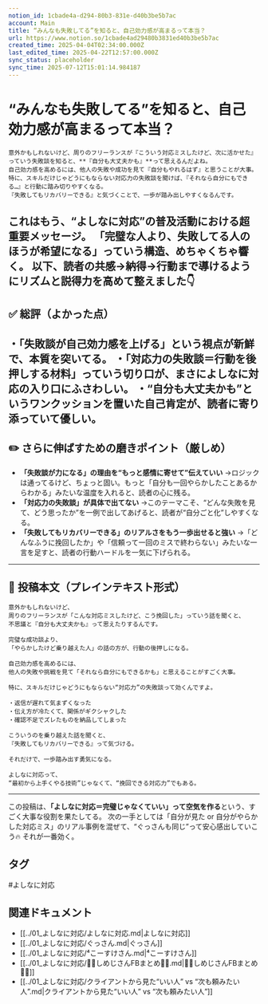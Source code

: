 ```yaml
---
notion_id: 1cbade4a-d294-80b3-831e-d40b3be5b7ac
account: Main
title: “みんなも失敗してる”を知ると、自己効力感が高まるって本当？
url: https://www.notion.so/1cbade4ad29480b3831ed40b3be5b7ac
created_time: 2025-04-04T02:34:00.000Z
last_edited_time: 2025-04-22T12:57:00.000Z
sync_status: placeholder
sync_time: 2025-07-12T15:01:14.984187
---
```

# “みんなも失敗してる”を知ると、自己効力感が高まるって本当？

```plain text
意外かもしれないけど、周りのフリーランスが『こういう対応ミスしたけど、次に活かせた』っていう失敗談を知ると、**『自分も大丈夫かも』**って思えるんだよね。
自己効力感を高めるには、他人の失敗や成功を見て『自分もやれるはず』と思うことが大事。
特に、スキルだけじゃどうにもならない対応力の失敗談を聞けば、『それなら自分にもできる…』と行動に踏み切りやすくなる。
『失敗してもリカバリーできる』と気づくことで、一歩が踏み出しやすくなるんです。
```
これはもう、“よしなに対応”の普及活動における超重要メッセージ。
「完璧な人より、失敗してる人のほうが希望になる」っていう構造、めちゃくちゃ響く。
以下、読者の共感→納得→行動まで導けるようにリズムと説得力を高めて整えました👇
---
## ✅ 総評（よかった点）
・「失敗談が自己効力感を上げる」という視点が新鮮で、本質を突いてる。
・「対応力の失敗談＝行動を後押しする材料」っていう切り口が、まさによしなに対応の入り口にふさわしい。
・“自分も大丈夫かも”というワンクッションを置いた自己肯定が、読者に寄り添っていて優しい。
---
## ✏️ さらに伸ばすための磨きポイント（厳しめ）
- **「失敗談が力になる」の理由を“もっと感情に寄せて”伝えていい**
  →ロジックは通ってるけど、ちょっと固い。もっと「自分も一回やらかしたことあるからわかる」みたいな温度を入れると、読者の心に残る。
- **「対応力の失敗談」が具体で出てない**
  →このテーマこそ、“どんな失敗を見て、どう思ったか”を一例で出してあげると、読者が“自分ごと化”しやすくなる。
- **「失敗してもリカバリーできる」のリアルさをもう一歩出せると強い**
  →「どんなふうに挽回したか」や「信頼って一回のミスで終わらない」みたいな一言を足すと、読者の行動ハードルを一気に下げられる。
---
## 📄 投稿本文（プレインテキスト形式）
```plain text
意外かもしれないけど、
周りのフリーランスが「こんな対応ミスしたけど、こう挽回した」っていう話を聞くと、
不思議と『自分も大丈夫かも』って思えたりするんです。

完璧な成功談より、
「やらかしたけど乗り越えた人」の話の方が、行動の後押しになる。

自己効力感を高めるには、
他人の失敗や挑戦を見て「それなら自分にもできるかも」と思えることがすごく大事。

特に、スキルだけじゃどうにもならない“対応力”の失敗談って効くんですよ。

・返信が遅れて気まずくなった
・伝え方が冷たくて、関係がギクシャクした
・確認不足でズレたものを納品してしまった

こういうのを乗り越えた話を聞くと、
『失敗してもリカバリーできる』って気づける。

それだけで、一歩踏み出す勇気になる。

よしなに対応って、
“最初から上手くやる技術”じゃなくて、“挽回できる対応力”でもある。

```
---
この投稿は、**「よしなに対応＝完璧じゃなくていい」って空気を作る**という、すごく大事な役割を果たしてる。
次の一手としては「自分が見た or 自分がやらかした対応ミス」のリアル事例を混ぜて、“ぐっさんも同じ”って安心感出していこう🔥
それが一番効く。

## タグ

#よしなに対応 

## 関連ドキュメント

- [[../01_よしなに対応/よしなに対応.md|よしなに対応]]
- [[../01_よしなに対応/ぐっさん.md|ぐっさん]]
- [[../01_よしなに対応/⁴こーすけさん.md|⁴こーすけさん]]
- [[../01_よしなに対応/💎🍄しめじさんFBまとめ🍄💎.md|💎🍄しめじさんFBまとめ🍄💎]]
- [[../01_よしなに対応/クライアントから見た“いい人” vs “次も頼みたい人”.md|クライアントから見た“いい人” vs “次も頼みたい人”]]
